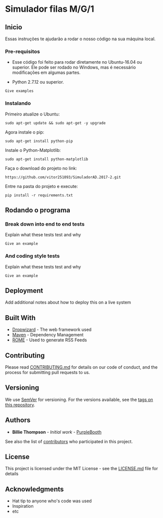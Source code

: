 # Simulador filas M/G/1



## Inicio

Essas instruções te ajudarão a rodar o nosso código na sua máquina local.

### Pre-requisitos

* Esse código foi feito para rodar diretamente no Ubuntu-16.04 ou superior. Ele pode ser rodado no Windows, mas é necessário modificações em algumas partes.

* Python 2.7.12 ou superior.

```
Give examples
```

### Instalando

Primeiro atualize o Ubuntu:

```
sudo apt-get update && sudo apt-get -y upgrade
```

Agora instale o pip:

```
sudo apt-get install python-pip
```

Instale o Python-Matplotlib:

```
sudo apt-get install python-matplotlib
```

Faça o download do projeto no link:

```
https://github.com/vitor251093/SimuladorAD.2017-2.git
```

Entre na pasta do projeto e execute:

```
pip install -r requirements.txt
```


## Rodando o programa


### Break down into end to end tests

Explain what these tests test and why

```
Give an example
```

### And coding style tests

Explain what these tests test and why

```
Give an example
```

## Deployment

Add additional notes about how to deploy this on a live system

## Built With

* [Dropwizard](http://www.dropwizard.io/1.0.2/docs/) - The web framework used
* [Maven](https://maven.apache.org/) - Dependency Management
* [ROME](https://rometools.github.io/rome/) - Used to generate RSS Feeds

## Contributing

Please read [CONTRIBUTING.md](https://gist.github.com/PurpleBooth/b24679402957c63ec426) for details on our code of conduct, and the process for submitting pull requests to us.

## Versioning

We use [SemVer](http://semver.org/) for versioning. For the versions available, see the [tags on this repository](https://github.com/your/project/tags).

## Authors

* **Billie Thompson** - *Initial work* - [PurpleBooth](https://github.com/PurpleBooth)

See also the list of [contributors](https://github.com/your/project/contributors) who participated in this project.

## License

This project is licensed under the MIT License - see the [LICENSE.md](LICENSE.md) file for details

## Acknowledgments

* Hat tip to anyone who's code was used
* Inspiration
* etc
